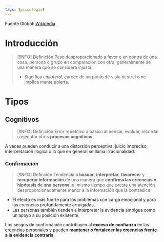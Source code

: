 ```yaml
---
tags: [psicología]
---
```


Fuente Global: [Wikipedia](https://es.wikipedia.org/wiki/Sesgo)

# Introducción
> [!INFO] Definición
> Peso desproporcionado a favor o en contra de una cosa, persona o grupo en comparación con otra, generalmente de una manera que se considera injusta.
> - Significa *unilateral*, carece de un punto de vista neutral o no implica mente abierta.
> 
> 


# Tipos 
## Cognitivos
> [!INFO] Definición
> Error repetitivo o básico al pensar, evaluar, recordar u ejecutar otros **procesos cognitivos**.

A veces pueden conducir a una distorsión perceptiva, juicio impreciso, interpretación ilógica o lo que en general se llama irracionalidad.

### Confirmación
> [!INFO] Definción
> Tendencia a **buscar**, **interpretar**, **favorecer** y **recuperar información** de una manera que **confirma las creencias o hipótesis de una persona**, al mismo tiempo que presta una atención desproporcionadamente menor a la información que la contradice.
- El efecto es más fuerte para los problemas con carga emocional y para las creencias profundamente arraigadas.
- Las personas también tienden a interpretar la evidencia ambigua como un apoyo a su posición existente.

Los sesgos de confirmación contribuyen al **exceso de confianza** en las creencias personales y pueden **mantener o fortalecer las creencias frente a la evidencia contraria**.